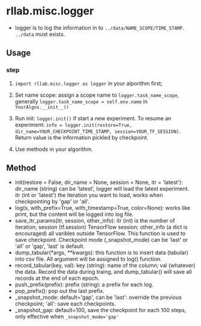 # rllab.misc.logger 
* logger is to log the information in to <code>../data/NAME_SCOPE/TIME_STAMP</code>. <code>../data</code> must exists.
## Usage
### step
1. <code>import rllab.misc.logger as logger</code> in your alporithm first;
1. Set name scope:  assign a scope name to <code>logger.task_name_scope</code>, generally <code>logger.task_name_scope = self.env.name</code> in <code>YourAlgos.\_\_init\_\_()</code>
1. Run init: <code>logger.init()</code> if start a new experiment. To resume an experiment:
`
info = logger.init(restore=True, dir_name=YOUR_CHECKPOINT_TIME_STAMP, session=YOUR_TF_SESSION)
`. Return value is the information pickled by checkpoint.

1. Use methods in your algorithm.

## Method
* init(restore = False, dir_name = None, session = None, itr = 'latest'): dir_name (string) can be 'latest', logger will load the latest experiment. itr (int or 'latest') the iteration you want to load, works when checkpointing by 'gap' or 'all'.
* log(s, with_prefix=True, with_timestamp=True, color=None): works like print, but the content will be logged into log file.
* save_itr_params(itr, session, other_info): itr (int) is the number of iteration; session (tf.session) TensorFlow session; other_info (a dict is encouraged) all varibles outside TensorFlow. This function is used to save checkpoint. Checkpoint mode (_snapshot_mode) can be 'last' or 'all' or 'gap', 'last' is default.
* dump_tabular(*args, **kwargs): this function is to insert data (tabular) into csv file. All argument will be assigned to log() function.
* record_tabular(key, val): key (string): name of the column; val (whatever) the data. Record the data during traing, and dump_tabular() will save all records at the end of each epoch.
* push_prefix(prefix): prefix (string): a prefix for each log.
* pop_prefix(): pop out the last prefix.
* _snapshot_mode: default='gap', can be 'last': override the previous checkpoint; 'all': save each checkpoints.
* _snapshot_gap: default=100, save the checkpoint for each 100 steps, only effective when <code>_snapshot_mode='gap'</code>